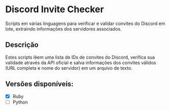 # Discord Invite Checker
Scripts em várias linguagens para verificar e validar convites do Discord em lote, extraindo informações dos servidores associados.

## Descrição
Estes scripts lêem uma lista de IDs de convites do Discord, verifica sua validade através da API oficial e salva informações dos convites válidos (URL completa e nome do servidor) em um arquivo de texto.

## Versões disponíveis:
- [x] Ruby
- [ ] Python
